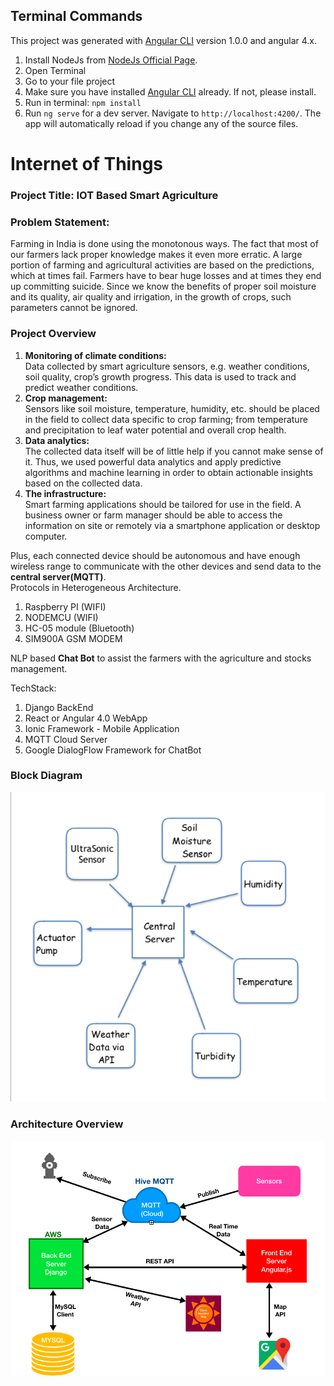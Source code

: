 
## Terminal Commands

This project was generated with [Angular CLI](https://github.com/angular/angular-cli) version 1.0.0 and angular 4.x.

1. Install NodeJs from [NodeJs Official Page](https://nodejs.org/en).
2. Open Terminal
3. Go to your file project
4. Make sure you have installed [Angular CLI](https://github.com/angular/angular-cli) already. If not, please install.
5. Run in terminal: ```npm install```
6. Run `ng serve` for a dev server. Navigate to `http://localhost:4200/`. The app will automatically reload if you change any of the source files.

# Internet of Things 
### Project Title: IOT Based Smart Agriculture

### Problem Statement:
Farming in India is done using the monotonous ways. The fact that most of our farmers lack proper knowledge makes it even more erratic. A large portion of farming and agricultural activities are based on the predictions, which at times fail. Farmers have to bear huge losses and at times they end up committing suicide. Since we know the benefits of proper soil moisture and its quality, air quality and irrigation, in the growth of crops, such parameters cannot be ignored.

### Project Overview
1. <b>Monitoring of climate conditions:</b><br>
Data collected by smart agriculture sensors, e.g. weather conditions, soil quality, crop’s growth progress. This data is used to track and predict weather conditions.
2. <b>Crop management:</b><br>
Sensors like soil moisture, temperature, humidity, etc. should be placed in the field to collect data specific to crop farming; from temperature and precipitation to leaf water potential and overall crop health.
3. <b>Data analytics:</b><br>
The collected data itself will be of little help if you cannot make sense of it. Thus, we used powerful data analytics and apply predictive algorithms and machine learning in order to obtain actionable insights based on the collected data.
4. <b>The infrastructure:</b><br>
Smart farming applications should be tailored for use in the field. A business owner or farm manager should be able to access the information on site or remotely via a smartphone application or desktop computer.
 
Plus, each connected device should be autonomous and have enough wireless range to communicate with the other devices and send data to the <b>central server(MQTT)</b>.<br>
Protocols in Heterogeneous Architecture. 
<ol>
<li> Raspberry PI (WIFI)</li>
<li> NODEMCU (WIFI)</li>
<li> HC-05 module (Bluetooth)</li>
<li> SIM900A GSM MODEM</li>
</ol>

NLP based <b>Chat Bot</b> to assist the farmers with the agriculture and stocks management.

TechStack:
<ol>
<li> Django BackEnd</li>
<li> React or Angular 4.0 WebApp</li>
<li> Ionic Framework - Mobile Application</li>
<li> MQTT Cloud Server</li>
<li> Google DialogFlow Framework for ChatBot</li>
</ol>

### Block Diagram

![alt text](https://github.com/garvitkataria/IOT_Smart_Agriculture_Angular/blob/master/Screenshot%202018-12-17%20at%201.22.10%20AM.png)

### Architecture Overview

![alt text](https://github.com/garvitkataria/IOT_Smart_Agriculture_Angular/blob/master/Screenshot%202018-12-17%20at%201.22.41%20AM.png)
